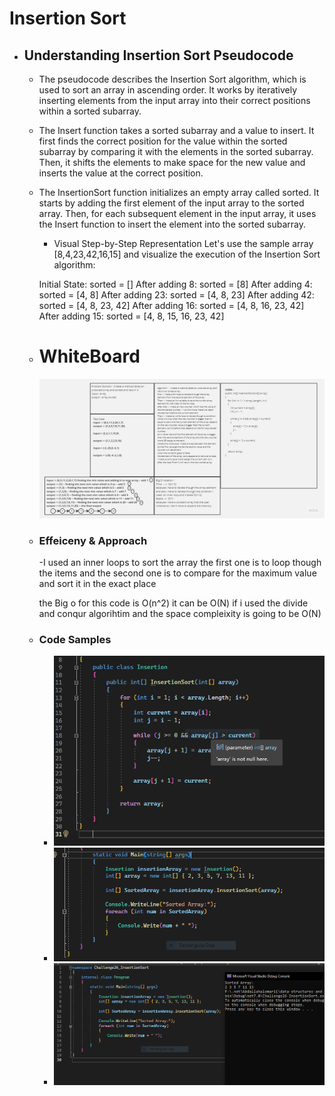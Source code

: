 # Insertion Sort

- ## Understanding Insertion Sort Pseudocode
    - The pseudocode describes the Insertion Sort algorithm, which is used to sort an array in ascending order. It works by iteratively inserting elements from the input array into their correct positions within a sorted subarray.

    - The Insert function takes a sorted subarray and a value to insert. It first finds the correct position for the value within the sorted subarray by comparing it with the elements in the sorted subarray. Then, it shifts the elements to make space for the new value and inserts the value at the correct position.

    - The InsertionSort function initializes an empty array called sorted. It starts by adding the first element of the input array to the sorted array. Then, for each subsequent element in the input array, it uses the Insert function to insert the element into the sorted subarray.

        - Visual Step-by-Step Representation
            Let's use the sample array [8,4,23,42,16,15] and visualize the execution of the Insertion Sort algorithm:

        Initial State: sorted = []
        After adding 8: sorted = [8]
        After adding 4: sorted = [4, 8]
        After adding 23: sorted = [4, 8, 23]
        After adding 42: sorted = [4, 8, 23, 42]
        After adding 16: sorted = [4, 8, 16, 23, 42]
        After adding 15: sorted = [4, 8, 15, 16, 23, 42]


    - # WhiteBoard 
        ![WiteBoard](./WhiteBoard.jpg)
    - ### Effeiceny & Approach 

        -I used an inner loops to sort the array the first one is to loop though the items 
         and the second one is to compare for the maximum value and sort it in the exact place

         the Big o for this code is O(n^2) it can be O(N) if i used the divide and conqur algorihtim 
         and the space compleixity is going to be O(N)

    - ### Code Samples 
        
        - ![Code1](./code1.png)
        - ![Code2](./code2.png)
        - ![result](./result.png)